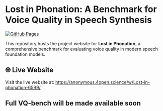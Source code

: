 # Lost in Phonation: A Benchmark for Voice Quality in Speech Synthesis

[![GitHub Pages](https://img.shields.io/badge/GitHub-Pages-blue)](https://anonymous.4open.science/w/Lost-in-phonation-65B9/)

This repository hosts the project website for **Lost in Phonation**, a comprehensive benchmark for evaluating voice quality in modern speech foundation models.

## 🌐 Live Website

Visit the live website at: https://anonymous.4open.science/w/Lost-in-phonation-65B9/

## Full VQ-bench will be made available soon
